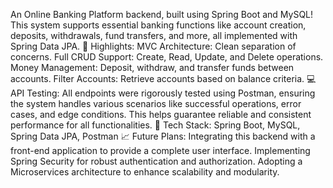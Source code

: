 An Online Banking Platform backend, built using Spring Boot and MySQL! This system supports essential banking functions like account creation, deposits, withdrawals, fund transfers, and more, all implemented with Spring Data JPA.
🔑 Highlights:
MVC Architecture: Clean separation of concerns.
Full CRUD Support: Create, Read, Update, and Delete operations.
Money Management: Deposit, withdraw, and transfer funds between accounts.
Filter Accounts: Retrieve accounts based on balance criteria.
💻 API Testing: All endpoints were rigorously tested using Postman, ensuring the system handles various scenarios like successful operations, error cases, and edge conditions. This helps guarantee reliable and consistent performance for all functionalities.
🔧 Tech Stack: Spring Boot, MySQL, Spring Data JPA, Postman
📈 Future Plans:
Integrating this backend with a front-end application to provide a complete user interface.
Implementing Spring Security for robust authentication and authorization.
Adopting a Microservices architecture to enhance scalability and modularity.